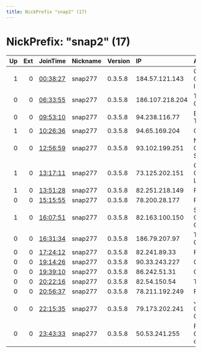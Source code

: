 ```yaml
---
title: NickPrefix "snap2" (17)
---
```


# NickPrefix: "snap2" (17)

|   Up |   Ext | JoinTime                                                                                            | Nickname   | Version   | IP              | AS                                       | CC   |   ORp |   Dirp | OS    | Contact   |   eFamMembers |
|-----:|------:|:----------------------------------------------------------------------------------------------------|:-----------|:----------|:----------------|:-----------------------------------------|:-----|------:|-------:|:------|:----------|--------------:|
|    1 |     0 | [00:38:27](https://metrics.torproject.org/rs.html#details/88FDDEEC4813116D975B1A2F4EE65127B0995BFE) | snap277    | 0.3.5.8   | 184.57.121.143  | Charter Communications Inc               | us   | 38539 |      0 | Linux | None      |             1 |
|    0 |     0 | [06:33:55](https://metrics.torproject.org/rs.html#details/8036CF7F175F0255F333E883F2971BCF5713F8B9) | snap277    | 0.3.5.8   | 186.107.218.204 | TELEFu00D3NICA CHILE S.A.                | cl   | 44733 |      0 | Linux | None      |             1 |
|    0 |     0 | [09:53:10](https://metrics.torproject.org/rs.html#details/C5E8E394B1859A0BDE90B8C4B734DF42031D8FFA) | snap277    | 0.3.5.8   | 94.238.116.77   | Bouygues Telecom SA                      | fr   | 35685 |      0 | Linux | None      |             1 |
|    1 |     0 | [10:26:36](https://metrics.torproject.org/rs.html#details/C9E84E409B7DB6938496B0ECE4493A22FE1A2C87) | snap277    | 0.3.5.8   | 94.65.169.204   | OTEnet S.A.                              | gr   | 45257 |      0 | Linux | None      |             1 |
|    0 |     0 | [12:56:59](https://metrics.torproject.org/rs.html#details/265C3529E0917290BD2F6F8A2698F9F9E4272CBB) | snap277    | 0.3.5.8   | 93.102.199.251  | Nos Comunicacoes, S.A.                   | pt   | 39761 |      0 | Linux | None      |             1 |
|    1 |     0 | [13:17:11](https://metrics.torproject.org/rs.html#details/7EE7121D19DFFB7EB0A27FE812279B34324AAB3C) | snap277    | 0.3.5.8   | 73.125.202.151  | Comcast Cable Communications, LLC        | us   | 36821 |      0 | Linux | None      |             1 |
|    1 |     0 | [13:51:28](https://metrics.torproject.org/rs.html#details/1FB5244A22934CD363C53DDF11FE70D7D71CCCC5) | snap277    | 0.3.5.8   | 82.251.218.149  | Free SAS                                 | fr   | 38301 |      0 | Linux | None      |             1 |
|    0 |     0 | [15:15:55](https://metrics.torproject.org/rs.html#details/EF906A7D2FA65AA9922142B02A05888BF764D845) | snap277    | 0.3.5.8   | 78.200.28.177   | Free SAS                                 | fr   | 38635 |      0 | Linux | None      |             1 |
|    1 |     0 | [16:07:51](https://metrics.torproject.org/rs.html#details/94A4FC9CC62BE0D1800D8771B66AE24608DD2479) | snap277    | 0.3.5.8   | 82.163.100.150  | Super Link Communications Co. Ltd        | ps   | 38977 |      0 | Linux | None      |             1 |
|    0 |     0 | [16:31:34](https://metrics.torproject.org/rs.html#details/CF50B730CB835D46D5E6067B0793121B789618F6) | snap277    | 0.3.5.8   | 186.79.207.97   | TELEFu00D3NICA CHILE S.A.                | cl   | 33519 |      0 | Linux | None      |             1 |
|    0 |     0 | [17:24:12](https://metrics.torproject.org/rs.html#details/09CF39A281472F093621204561FE4345C34E0718) | snap277    | 0.3.5.8   | 82.241.89.33    | Free SAS                                 | fr   | 42655 |      0 | Linux | None      |             1 |
|    0 |     0 | [19:14:26](https://metrics.torproject.org/rs.html#details/9739FE723ED85474BFA6FB7C54699C7C56F450F9) | snap277    | 0.3.5.8   | 90.33.243.227   | Orange                                   | fr   | 44243 |      0 | Linux | None      |             1 |
|    0 |     0 | [19:39:10](https://metrics.torproject.org/rs.html#details/CFE19C341C62A80721346B5D4A4F88037BF044FA) | snap277    | 0.3.5.8   | 86.242.51.31    | Orange                                   | fr   | 41485 |      0 | Linux | None      |             1 |
|    0 |     0 | [20:22:16](https://metrics.torproject.org/rs.html#details/E2C65F97E7928552B73C149E1B443BB45A3CEF6A) | snap277    | 0.3.5.8   | 82.54.150.54    | Telecom Italia                           | it   | 45707 |      0 | Linux | None      |             1 |
|    0 |     0 | [20:56:37](https://metrics.torproject.org/rs.html#details/EB2388E3852BC102390078B73584EA2445BCE0AA) | snap277    | 0.3.5.8   | 78.211.192.249  | Free SAS                                 | fr   | 41883 |      0 | Linux | None      |             1 |
|    0 |     0 | [22:15:35](https://metrics.torproject.org/rs.html#details/CE6C4882ACCC795956E599EF76B885DC356CD3D6) | snap277    | 0.3.5.8   | 79.173.202.241  | Jordan Data Communications Company LLC   | jo   | 34315 |      0 | Linux | None      |             1 |
|    0 |     0 | [23:43:33](https://metrics.torproject.org/rs.html#details/4198DC5A255EF3128ED973D023BD62EFA1C2BBDB) | snap277    | 0.3.5.8   | 50.53.241.255   | Frontier Communications of America, Inc. | us   | 39103 |      0 | Linux | None      |             1 |
